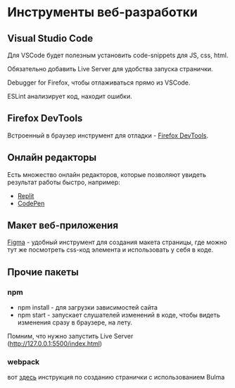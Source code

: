 # Инструменты веб-разработки

## Visual Studio Code

Для VSCode будет полезным установить code-snippets для JS, css, html.

Обязательно добавить Live Server для удобства запуска странички.

Debugger for Firefox, чтобы отлаживаться прямо из VSCode.

ESLint анализирует код, находит ошибки.

## Firefox DevTools 

Встроенный в  браузер инструмент для отладки - [Firefox DevTools](
https://firefox-source-docs.mozilla.org/devtools-user/).

## Онлайн редакторы

Есть множество онлайн редакторов, которые позволяют увидеть результат работы быстро,
например:
 * [Replit](https://replit.com/~)
 * [CodePen](https://codepen.io/)

## Макет веб-приложения
[Figma](https://www.figma.com/) - удобный инструмент для создания макета страницы, где можно тут же посмотреть css-код элемента и использовать у себя в коде.

## Прочие пакеты

### npm

* npm install - для загрузки зависимостей сайта
* npm start - запускает слушателей изменений в коде, чтобы видеть изменения сразу в браузере, на лету.

Помним, что нужно запустить Live Server (http://127.0.0.1:5500/index.html)

### webpack
вот [здесь](https://bulma.io/documentation/customize/with-webpack/) инструкция по созданию странички с использованием Bulma
